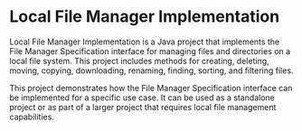 # Local File Manager Implementation
Local File Manager Implementation is a Java project that implements the File Manager Specification interface for managing files and directories on a local file system. 
This project includes methods for creating, deleting, moving, copying, downloading, renaming, finding, sorting, and filtering files.

This project demonstrates how the File Manager Specification interface can be implemented for a specific use case. 
It can be used as a standalone project or as part of a larger project that requires local file management capabilities.
